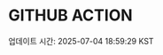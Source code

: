# GITHUB ACTION
  <!-- START_UPDATED_TIME -->
  업데이트 시간: 2025-07-04 18:59:29 KST
  <!-- END_UPDATED_TIME -->
